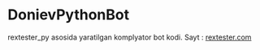 # DonievPythonBot
rextester_py asosida yaratilgan komplyator bot kodi. Sayt : [rextester.com](rextester.com)
